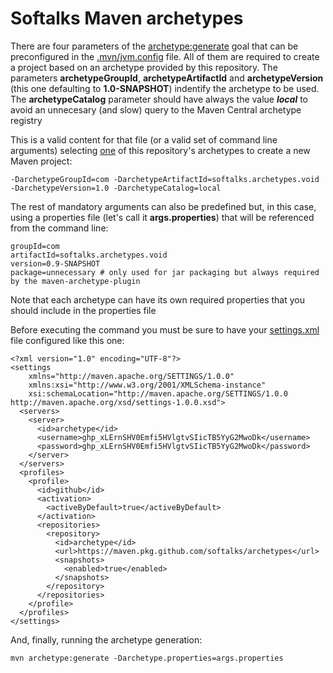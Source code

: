 # Softalks Maven archetypes
There are four parameters of the [archetype:generate](https://maven.apache.org/archetype/maven-archetype-plugin/generate-mojo.html) goal that can be preconfigured in the [.mvn/jvm.config](https://maven.apache.org/configure.html#mvn-jvm-config-file) file. All of them are required to create a project based on an archetype provided by this repository. The parameters **archetypeGroupId**, **archetypeArtifactId** and **archetypeVersion** (this one defaulting to **1.0-SNAPSHOT**) indentify the archetype to be used. The **archetypeCatalog** parameter should have always the value ***local*** to avoid an unnecesary (and slow) query to the Maven Central archetype registry

This is a valid content for that file (or a valid set of command line arguments) selecting [one](https://github.com/softalks/archetypes/packages/1271840?version=1.0) of this repository's archetypes to create a new Maven project:
```
-DarchetypeGroupId=com -DarchetypeArtifactId=softalks.archetypes.void -DarchetypeVersion=1.0 -DarchetypeCatalog=local
```
The rest of mandatory arguments can also be predefined but, in this case, using a properties file (let's call it **args.properties**) that will be referenced from the command line:
```
groupId=com
artifactId=softalks.archetypes.void
version=0.9-SNAPSHOT
package=unnecessary # only used for jar packaging but always required by the maven-archetype-plugin
```
Note that each archetype can have its own required properties that you should include in the properties file

Before executing the command you must be sure to have your [settings.xml](https://maven.apache.org/settings.html) file configured like this one:
```
<?xml version="1.0" encoding="UTF-8"?>
<settings 
	xmlns="http://maven.apache.org/SETTINGS/1.0.0"
	xmlns:xsi="http://www.w3.org/2001/XMLSchema-instance"
	xsi:schemaLocation="http://maven.apache.org/SETTINGS/1.0.0 http://maven.apache.org/xsd/settings-1.0.0.xsd">
  <servers>
    <server>
      <id>archetype</id>
      <username>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</username>
      <password>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</password>
    </server>
  </servers>
  <profiles>
    <profile>
      <id>github</id>
      <activation>
        <activeByDefault>true</activeByDefault>
      </activation>
      <repositories>
        <repository>
          <id>archetype</id>
          <url>https://maven.pkg.github.com/softalks/archetypes</url>
          <snapshots>
            <enabled>true</enabled>
          </snapshots>
        </repository>
      </repositories>
    </profile>
  </profiles>
</settings>
```
And, finally, running the archetype generation:
```
mvn archetype:generate -Darchetype.properties=args.properties
```

